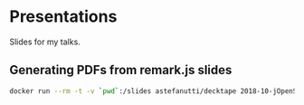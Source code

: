 # Presentations

Slides for my talks.

## Generating PDFs from remark.js slides

```bash
docker run --rm -t -v `pwd`:/slides astefanutti/decktape 2018-10-jOpenSpace/index.html 2018-10-jOpenSpace/index.pdf
```
